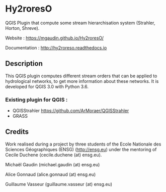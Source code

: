# Hy2roresO
QGIS Plugin that compute some stream hierarchisation system (Strahler, Horton, Shreve).

Website : https://mgaudin.github.io/Hy2roresO/

Documentation : http://hy2roreso.readthedocs.io


## Description

This QGIS plugin computes different stream orders that can be applied to hydrological networks, to get more information about these networks. It is developed for QGIS 3.0 with Python 3.6.

### Existing plugin for QGIS :

* QGISStrahler https://github.com/ArMoraer/QGISStrahler
* GRASS

## Credits

Work realised during a project by three students of the Ecole Nationale des Sciences Géographiques (ENSG) (http://ensg.eu) under the mentoring of Cecile Duchene (cecile.duchene (at) ensg.eu).

Michaël Gaudin (michael.gaudin (at) ensg.eu)

Alice Gonnaud (alice.gonnaud (at) ensg.eu)

Guillaume Vasseur (guillaume.vasseur (at) ensg.eu)
